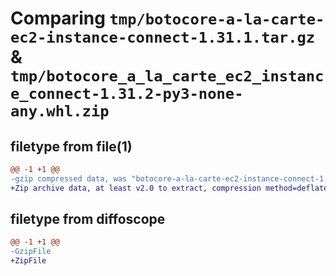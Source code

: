 # Comparing `tmp/botocore-a-la-carte-ec2-instance-connect-1.31.1.tar.gz` & `tmp/botocore_a_la_carte_ec2_instance_connect-1.31.2-py3-none-any.whl.zip`

## filetype from file(1)

```diff
@@ -1 +1 @@
-gzip compressed data, was "botocore-a-la-carte-ec2-instance-connect-1.31.1.tar", last modified: Sat Jul  8 01:42:19 2023, max compression
+Zip archive data, at least v2.0 to extract, compression method=deflate
```

## filetype from diffoscope

```diff
@@ -1 +1 @@
-GzipFile
+ZipFile
```

